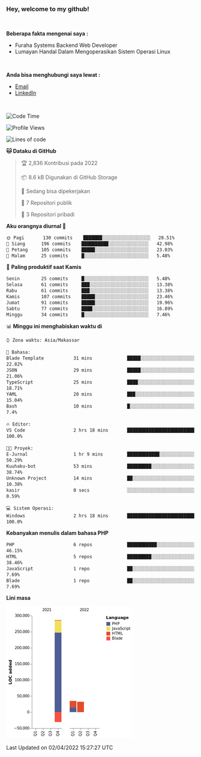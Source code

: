 <h3>Hey, welcome to my github!</h3>

<br>

<p><strong>Beberapa fakta mengenai saya :</strong></p>

<ul>
  <li>Furaha Systems Backend Web Developer</li>
  <li>Lumayan Handal Dalam Mengoperasikan Sistem Operasi Linux</li>
</ul>

<br>

<p><strong>Anda bisa menghubungi saya lewat :</strong></p>

<ul>
  <li><a href="mailto:renaldiapriyanto419@gmail.com">Email</a></li>
  <li><a href="https://www.linkedin.com/in/renaldi-kadang-314314206/">LinkedIn</a></li>
</ul>

<br>

<!--START_SECTION:waka-->
![Code Time](http://img.shields.io/badge/Code%20Time-51%20hrs%202%20mins-blue)

![Profile Views](http://img.shields.io/badge/Profil%20dilihat-1-blue)

![Lines of code](https://img.shields.io/badge/Sejak%20Hello%20World%20aku%20telah%20menulis-322%20Thousand%20baris%20kode-blue)

**🐱 Dataku di GitHub** 

> 🏆 2,836 Kontribusi pada 2022
 > 
> 📦 8.6 kB Digunakan di GitHub Storage 
 > 
> 💼 Sedang bisa dipekerjakan
 > 
> 📜 7 Repositori publik 
 > 
> 🔑 3 Repositori pribadi  
 > 
**Aku orangnya diurnal 🐤** 

```text
🌞 Pagi       130 commits    ███████░░░░░░░░░░░░░░░░░░   28.51% 
🌆 Siang      196 commits    ██████████░░░░░░░░░░░░░░░   42.98% 
🌃 Petang     105 commits    █████░░░░░░░░░░░░░░░░░░░░   23.03% 
🌙 Malam      25 commits     █░░░░░░░░░░░░░░░░░░░░░░░░   5.48%

```
📅 **Paling produktif saat Kamis** 

```text
Senin        25 commits     █░░░░░░░░░░░░░░░░░░░░░░░░   5.48% 
Selasa       61 commits     ███░░░░░░░░░░░░░░░░░░░░░░   13.38% 
Rabu         61 commits     ███░░░░░░░░░░░░░░░░░░░░░░   13.38% 
Kamis        107 commits    █████░░░░░░░░░░░░░░░░░░░░   23.46% 
Jumat        91 commits     █████░░░░░░░░░░░░░░░░░░░░   19.96% 
Sabtu        77 commits     ████░░░░░░░░░░░░░░░░░░░░░   16.89% 
Minggu       34 commits     █░░░░░░░░░░░░░░░░░░░░░░░░   7.46%

```


📊 **Minggu ini menghabiskan waktu di** 

```text
⌚︎ Zona waktu: Asia/Makassar

💬 Bahasa: 
Blade Template           31 mins             █████░░░░░░░░░░░░░░░░░░░░   22.82% 
JSON                     29 mins             █████░░░░░░░░░░░░░░░░░░░░   21.06% 
TypeScript               25 mins             ████░░░░░░░░░░░░░░░░░░░░░   18.71% 
YAML                     20 mins             ███░░░░░░░░░░░░░░░░░░░░░░   15.04% 
Bash                     10 mins             █░░░░░░░░░░░░░░░░░░░░░░░░   7.4%

🔥 Editor: 
VS Code                  2 hrs 18 mins       █████████████████████████   100.0%

🐱‍💻 Proyek: 
E-Jurnal                 1 hr 9 mins         ████████████░░░░░░░░░░░░░   50.29% 
Kuuhaku-bot              53 mins             █████████░░░░░░░░░░░░░░░░   38.74% 
Unknown Project          14 mins             ██░░░░░░░░░░░░░░░░░░░░░░░   10.38% 
kasir                    0 secs              ░░░░░░░░░░░░░░░░░░░░░░░░░   0.59%

💻 Sistem Operasi: 
Windows                  2 hrs 18 mins       █████████████████████████   100.0%

```

**Kebanyakan menulis dalam bahasa PHP** 

```text
PHP                      6 repos             ███████████░░░░░░░░░░░░░░   46.15% 
HTML                     5 repos             █████████░░░░░░░░░░░░░░░░   38.46% 
JavaScript               1 repo              ██░░░░░░░░░░░░░░░░░░░░░░░   7.69% 
Blade                    1 repo              ██░░░░░░░░░░░░░░░░░░░░░░░   7.69%

```


**Lini masa**

![Chart not found](https://raw.githubusercontent.com/Sylent-Sys/Sylent-Sys/main/charts/bar_graph.png) 


 Last Updated on 02/04/2022 15:27:27 UTC
<!--END_SECTION:waka-->
